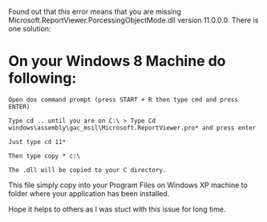 Found out that this error means that you are missing Microsoft.ReportViewer.PorcessingObjectMode.dll version 11.0.0.0. There is one solution:

# On your Windows 8 Machine do following:

```
Open dos command prompt (press START + R then type cmd and press ENTER)

Type cd .. until you are on C:\ > Type Cd windows\assembly\gac_msil\Microsoft.ReportViewer.pro* and press enter

Just type cd 11*

Then type copy * c:\

The .dll will be copied to your C directory.

```
This file simply copy into your Program Files on Windows XP machine to folder where your application has been installed.

Hope it helps to others as I was stuct with this issue for long time.
